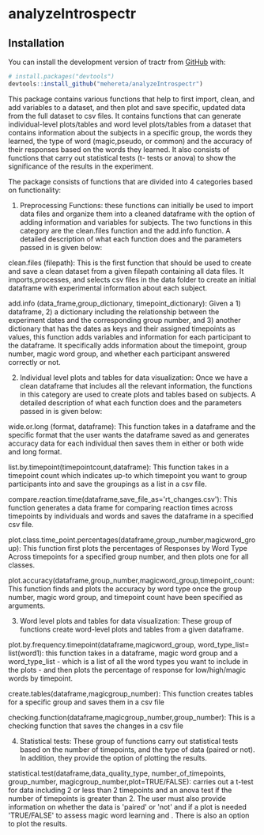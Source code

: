 # analyzeIntrospectr

## Installation

You can install the development version of tractr from [GitHub](https://github.com/) with:

``` r
# install.packages("devtools")
devtools::install_github("mehereta/analyzeIntrospectr")
```

This package contains various functions that help to first import, clean, and add variables to a dataset, and then plot
and save specific, updated data from the full dataset to csv files. It contains functions that can generate individual-level plots/tables and word 
level plots/tables from a dataset that contains information about the subjects in a specific group, the words they learned, the type 
of word (magic,pseudo, or common) and the accuracy of their responses based on the words they learned. It also consists of functions
that carry out statistical tests (t- tests or anova) to show the significance of the results in the experiment.

The package consists of functions that are divided into 4 categories based on functionality:  

1) Preprocessing Functions: these functions can initially be used to import data files and organize them into a cleaned dataframe with the option of adding information and variables for subjects. The two functions in this category are the clean.files function and the add.info function. A detailed description of what each function does and the parameters passed in is given below:

  clean.files (filepath): 
  This is the first function that should be used to create and save a clean dataset from a given filepath containing all data files. It imports,processes,   and selects csv files in the data folder to create an initial dataframe with experimental information about each subject. 
  
  
  add.info (data_frame,group_dictionary, timepoint_dictionary):
  Given a 1) dataframe, 2) a dictionary including the relationship between the experiment dates and the corresponding group number, and 3) another
  dictionary that has the dates as keys and their assigned timepoints as values, this function adds variables and information for each participant to the
  dataframe. It specifically adds information about the timepoint, group number, magic word group, and whether each participant answered correctly or not. 
  
2) Individual level plots and tables for data visualization: Once we have a clean dataframe that includes  all the relevant information, the functions in this category are used to create plots and tables based on subjects. A detailed description of what each function does and the parameters passed in is given below:

  wide.or.long (format, dataframe):
  This function takes in a dataframe and the specific format that the user wants the dataframe saved as and generates accuracy data for each individual
  then saves them in either or both wide and long format. 
  
  list.by.timepoint(timepointcount,dataframe):
  This function takes in a timepoint count which indicates up-to which timepoint you want to group participants into and save the groupings as a list 
  in a csv file.
  
  compare.reaction.time(dataframe,save_file_as='rt_changes.csv'):
  This function generates a data frame for comparing reaction times across timepoints by individuals and words and saves the dataframe in a specified csv
  file.
   
  plot.class.time_point.percentages(dataframe,group_number,magicword_group):
  This function first plots the percentages of Responses by Word Type Across timepoints for a specified group number, and then plots one for all classes.
  
  plot.accuracy(dataframe,group_number,magicword_group,timepoint_count:
  This function finds and plots the accuracy by word type once the group number, magic word group, and timepoint count have been specified as arguments. 


3) Word level plots and tables for data visualization: These group of functions create word-level plots and tables from a given dataframe. 

  plot.by.frequency.timepoint(dataframe,magicword_group, word_type_list= list(word1):
  this function takes in a dataframe, magic word group and a word_type_list - which is a list of all the word types you want to include in the plots - and
  then plots the percentage of response for low/high/magic words by timepoint.
  
  create.tables(dataframe,magicgroup_number):
  This function creates tables for a specific group and saves them in a csv file
  
  checking.function(dataframe,magicgroup_number,group_number):
  This is a checking function that saves the changes in a csv file
  
  
4) Statistical tests: These group of functions carry out statistical tests based on the number of timepoints, and the type of data (paired or not). In addition, they provide the option of plotting the results. 

  statistical.test(dataframe,data_quality_type, number_of_timepoints, group_number, magicgroup_number,plot=TRUE/FALSE):
  carries out a t-test for data including 2 or less than 2 timepoints and an anova test if the number of timepoints is greater than 2. The user must also
  provide information on whether the data is 'paired' or 'not' and if a plot is needed 'TRUE/FALSE' to assess magic word learning and . There is also an
  option to plot the results.



